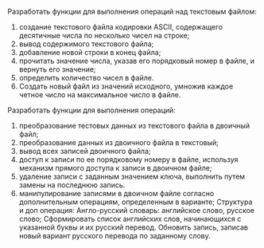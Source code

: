 Разработать функции для выполнения операций над текстовым файлом:
1. создание текстового файла кодировки ASCII, содержащего десятичные числа по несколько чисел на строке;
2. вывод содержимого текстового файла;
3. добавление новой строки в конец файла;
4. прочитать значение числа, указав его порядковый номер в файле, и вернуть его значение;
5. определить количество чисел в файле.
6. Создать новый файл из значений исходного, умножив каждое четное число на максимальное число в файле.

Разработать функции для выполнения операций:
1. преобразование тестовых данных из текстового файла в двоичный файл;
2. преобразование данных из двоичного файла в текстовый;
3. вывод всех записей двоичного файла;
4. доступ к записи по ее порядковому номеру в файле, используя механизм прямого доступа к записи в двоичном файле;
5. удаление записи с заданным значением ключа, выполнить путем замены на последнюю запись.
6. манипулирование записями в двоичном файле согласно дополнительным операциям, определенным в варианте;
Структура и доп операция: Англо-русский словарь: английское слово, русское слово; Сформировать список английских слов, начинающихся с указанной буквы и их русский перевод.
Обновить запись, записав новый вариант русского перевода по заданному слову.
